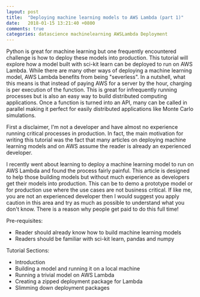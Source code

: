 ```yaml
---
layout: post
title:  "Deploying machine learning models to AWS Lambda (part 1)"
date:   2018-01-15 13:21:40 +0800
comments: true
categories: datascience machinelearning AWSLambda Deployment
---
```


Python is great for machine learning but one frequently encountered challenge is how to deploy these models into production. This tutorial will explore how a model built with sci-kit learn can be deployed to run on AWS Lambda. While there are many other ways of deploying a machine learning model, AWS Lambda benefits from being "severless". In a nutshell, what this means is that instead of paying AWS for a server by the hour, charging is per execution of the function. This is great for infrequently running processes but is also an easy way to build distributed computing applications. Once a function is turned into an API, many can be called in parallel making it perfect for easily distributed applications like Monte Carlo simulations. 

First a disclaimer, I'm not a developer and have almost no experience running critical processes in production. In fact, the main motivation for writing this tutorial was the fact that many articles on deploying machine learning models and on AWS assume the reader is already an experienced developer. 

I recently went about learning to deploy a machine learning model to run on AWS Lambda and found the process fairly painful. This article is designed to help those building models but without much experience as developers get their models into production. This can be to demo a prototype model or for production use where the use cases are not business critical. If like me, you are not an experienced developer then I would suggest you apply caution in this area and try as much as possible to understand what you don't know. There is a reason why people get paid to do this full time!

Pre-requisites:

 * Reader should already know how to build machine learning models
 * Readers should be familiar with sci-kit learn, pandas and numpy 

Tutorial Sections:

 * Introduction
 * Building a model and running it on a local machine
 * Running a trivial model on AWS Lambda
 * Creating a zipped deployment package for Lambda
 * Slimming down deployment packages
